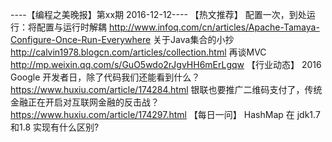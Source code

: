 ----【编程之美晚报】第xx期 2016-12-12----
【热文推荐】
配置一次，到处运行：将配置与运行时解耦
http://www.infoq.com/cn/articles/Apache-Tamaya-Configure-Once-Run-Everywhere
关于Java集合的小抄
http://calvin1978.blogcn.com/articles/collection.html
再谈MVC
http://mp.weixin.qq.com/s/GuO5wdo2rJgvHH6mErLgqw
【行业动态】
2016 Google 开发者日，除了代码我们还能看到什么？
https://www.huxiu.com/article/174284.html
银联也要推广二维码支付了，传统金融正在开启对互联网金融的反击战？
https://www.huxiu.com/article/174297.html
【每日一问】
HashMap 在 jdk1.7和1.8 实现有什么区别?